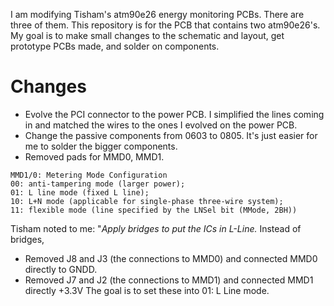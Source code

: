 I am modifying Tisham's atm90e26 energy monitoring PCBs.  There are three of them.  This repository is for the PCB that contains two atm90e26's.  My goal is to make small changes to the schematic and layout, get prototype PCBs made, and solder on components.
# Changes
* Evolve the PCI connector to the power PCB.  I simplified the lines coming in and matched the wires to the ones I evolved on the power PCB.
* Change the passive components from 0603 to 0805.  It's just easier for me to solder the bigger components.  
* Removed pads for MMD0, MMD1.
```
MMD1/0: Metering Mode Configuration
00: anti-tampering mode (larger power);
01: L line mode (fixed L line);
10: L+N mode (applicable for single-phase three-wire system);
11: flexible mode (line specified by the LNSel bit (MMode, 2BH))
```
Tisham noted to me: "_Apply bridges to put the ICs in L-Line._  Instead of bridges,  
  * Removed J8 and J3 (the connections to MMD0) and connected MMD0 directly to GNDD.
  * Removed J7 and J2 (the connections to MMD1) and connected MMD1 directly +3.3V
The goal is to set these into 01: L Line mode.


